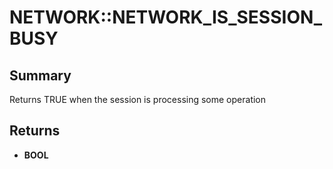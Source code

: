 # NETWORK::NETWORK_IS_SESSION_BUSY

## Summary
Returns TRUE when the session is processing some operation

## Returns
* **BOOL**